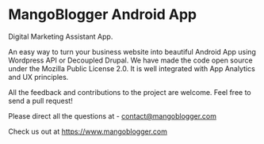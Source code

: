 # MangoBlogger Android App
Digital Marketing Assistant App.

An easy way to turn your business website into beautiful Android App using Wordpress API or Decoupled Drupal. We have made the code open source under the Mozilla Public License 2.0. It is well integrated with App Analytics and UX principles.

All the feedback and contributions to the project are welcome. Feel free to send a pull request!

Please direct all the questions at - contact@mangoblogger.com

Check us out at https://www.mangoblogger.com
